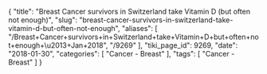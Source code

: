 {
    "title": "Breast Cancer survivors in Switzerland take Vitamin D (but often not enough)",
    "slug": "breast-cancer-survivors-in-switzerland-take-vitamin-d-but-often-not-enough",
    "aliases": [
        "/Breast+Cancer+survivors+in+Switzerland+take+Vitamin+D+but+often+not+enough+\u2013+Jan+2018",
        "/9269"
    ],
    "tiki_page_id": 9269,
    "date": "2018-01-30",
    "categories": [
        "Cancer - Breast"
    ],
    "tags": [
        "Cancer - Breast"
    ]
}